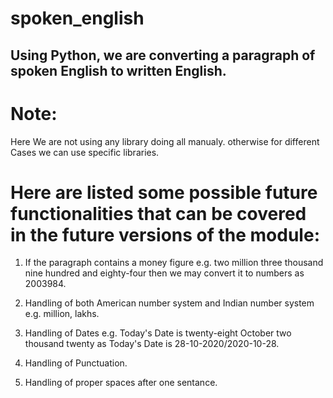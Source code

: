 # spoken_english
## Using Python, we are converting a paragraph of spoken English to written English.

# Note:

Here We are not using any library doing all manualy.
otherwise for different Cases we can use specific libraries.

# Here are listed some possible future functionalities that can be covered in the future versions of the module:

1) If the paragraph contains a money figure e.g. two million three thousand nine hundred and eighty-four then we may convert it to numbers as 2003984.

2) Handling of both American number system and Indian number system e.g. million, lakhs.

3) Handling of Dates e.g. Today's Date is twenty-eight October two thousand twenty as Today's Date is 28-10-2020/2020-10-28.

4) Handling of Punctuation.

5) Handling of proper spaces after one sentance.
